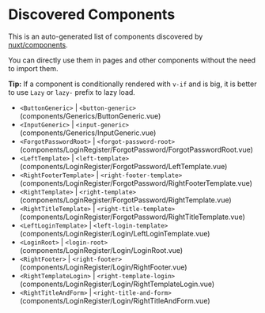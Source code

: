 # Discovered Components

This is an auto-generated list of components discovered by [nuxt/components](https://github.com/nuxt/components).

You can directly use them in pages and other components without the need to import them.

**Tip:** If a component is conditionally rendered with `v-if` and is big, it is better to use `Lazy` or `lazy-` prefix to lazy load.

- `<ButtonGeneric>` | `<button-generic>` (components/Generics/ButtonGeneric.vue)
- `<InputGeneric>` | `<input-generic>` (components/Generics/InputGeneric.vue)
- `<ForgotPasswordRoot>` | `<forgot-password-root>` (components/LoginRegister/ForgotPassword/ForgotPasswordRoot.vue)
- `<LeftTemplate>` | `<left-template>` (components/LoginRegister/ForgotPassword/LeftTemplate.vue)
- `<RightFooterTemplate>` | `<right-footer-template>` (components/LoginRegister/ForgotPassword/RightFooterTemplate.vue)
- `<RightTemplate>` | `<right-template>` (components/LoginRegister/ForgotPassword/RightTemplate.vue)
- `<RightTitleTemplate>` | `<right-title-template>` (components/LoginRegister/ForgotPassword/RightTitleTemplate.vue)
- `<LeftLoginTemplate>` | `<left-login-template>` (components/LoginRegister/Login/LeftLoginTemplate.vue)
- `<LoginRoot>` | `<login-root>` (components/LoginRegister/Login/LoginRoot.vue)
- `<RightFooter>` | `<right-footer>` (components/LoginRegister/Login/RightFooter.vue)
- `<RightTemplateLogin>` | `<right-template-login>` (components/LoginRegister/Login/RightTemplateLogin.vue)
- `<RightTitleAndForm>` | `<right-title-and-form>` (components/LoginRegister/Login/RightTitleAndForm.vue)
